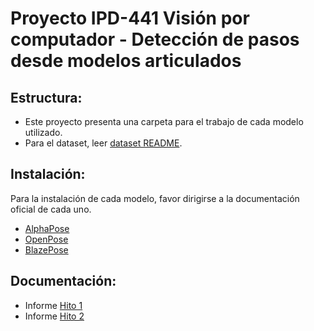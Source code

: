 # Proyecto IPD-441 Visión por computador - Detección de pasos desde modelos articulados
## Estructura:
- Este proyecto presenta una carpeta para el trabajo de cada modelo utilizado.
- Para el dataset, leer [dataset README](./dataset/README.md).
## Instalación:
Para la instalación de cada modelo, favor dirigirse a la documentación oficial de cada uno.
- [AlphaPose](https://github.com/MVIG-SJTU/AlphaPose)
- [OpenPose](https://github.com/CMU-Perceptual-Computing-Lab/openpose)
- [BlazePose](https://ai.google.dev/edge/mediapipe/solutions/vision/pose_landmarker)

## Documentación:
- Informe [Hito 1](./Proyecto-VC-H1.pdf)
- Informe [Hito 2]()

